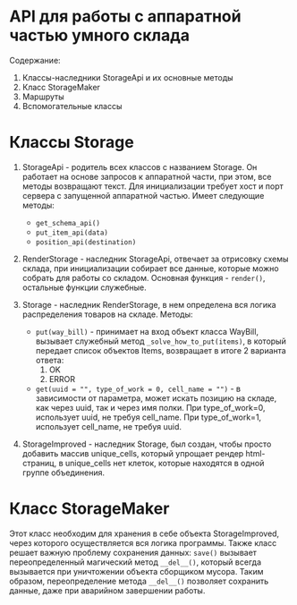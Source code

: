 # API для работы с аппаратной частью умного склада
Содержание:  
1. Классы-наследники StorageApi и их основные методы
2. Класс StorageMaker
3. Маршруты
4. Вспомогательные классы
  
  # Классы Storage
  1. StorageApi - родитель всех классов с названием Storage. 
  Он работает на основе запросов к аппаратной части, при этом, все методы возвращают текст.
  Для инициализации требует хост и порт сервера с запущенной аппаратной частью.
  Имеет следующие методы:
      * `get_schema_api()`
      * `put_item_api(data)`
      * `position_api(destination)  `
  
  2. RenderStorage - наследник StorageApi, отвечает за отрисовку схемы склада, при инициализации собирает все данные, которые можно собрать для работы со складом.
  Основная функция - `render()`, остальные функции служебные. 
 
  3. Storage - наследник RenderStorage, в нем определена вся логика распределения товаров на складе.
  Методы:
  
      * `put(way_bill)` - принимает на вход объект класса WayBill, вызывает служебный метод 
      `_solve_how_to_put(items)`, в который передает список объектов Items, возвращает в итоге
      2 варианта ответа:
        1. OK
        2. ERROR  
       * `get(uuid = "", type_of_work = 0, cell_name = "")` - в зависимости от параметра, может искать позицию на складе, как через uuid, так и через имя полки.
       При type_of_work=0, использует uuid, не требуя cell_name.
       При type_of_work=1, использует cell_name, не требуя uuid.  
   4. StorageImproved - наследник Storage, был создан, чтобы просто добавить массив unique_cells, 
   который упрощает рендер html-страниц, в unique_cells нет клеток, которые находятся в одной группе объединения.
   # Класс StorageMaker
   Этот класс необходим для хранения в себе объекта StorageImproved, через которого осуществляется вся логика программы.
   Также класс решает важную проблему сохранения данных: `save()` вызывает переопределенный магический метод `__del__()`, который всегда вызывается при уничтожении объекта сборщиком мусора.
   Таким образом, переопределение метода `__del__()` позволяет сохранить данные, даже при аварийном завершении работы. 
